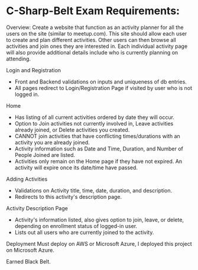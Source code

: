 # C-Sharp-Belt Exam Requirements: 
Overview: Create a website that function as an activity planner for all the users on the site (similar to meetup.com). This site should allow each user to create and plan different activities. Other users can then browse all activities and join ones they are interested in. Each individual activity page will also provide additional details include who is currently planning on attending. 

Login and Registration
- Front and Backend validations on inputs and uniqueness of db entries.
- All pages redirect to Login/Registration Page if visited by user who is not logged in.

Home
- Has listing of all current activities ordered by date they will occur.
- Option to Join activities not currently involved in, Leave activities already joined, or Delete activities you created.
- CANNOT join activities that have conflicting times/durations with an activity you are already joined.
- Activity information such as Date and Time, Duration, and Number of People Joined are listed.
- Activities only remain on the Home page if they have not expired. An activity will expire once its date/time have passed.

Adding Activities
- Validations on Activity title, time, date, duration, and description.
- Redirects to this activity's description page.

Activity Description Page
- Activity's information listed, also gives option to join, leave, or delete, depending on enrollment status of logged-in user.
- Lists out all users who are currently joined to the activity.


Deployment
Must deploy on AWS or Microsoft Azure, I deployed this project on Microsoft Azure.

Earned Black Belt.
